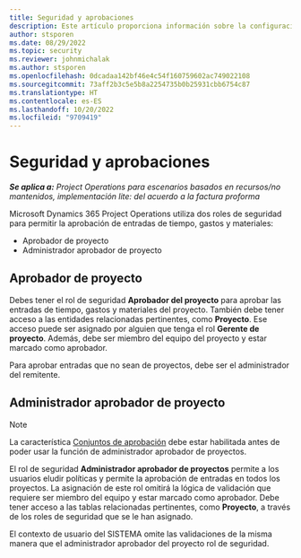 ```yaml
---
title: Seguridad y aprobaciones
description: Este artículo proporciona información sobre la configuración de seguridad para el trabajo con aprobaciones en Microsoft Dynamics 365 Project Operations.
author: stsporen
ms.date: 08/29/2022
ms.topic: security
ms.reviewer: johnmichalak
ms.author: stsporen
ms.openlocfilehash: 0dcadaa142bf46e4c54f160759602ac749022108
ms.sourcegitcommit: 73aff2b3c5e5b8a2254735b0b25931cbb6754c87
ms.translationtype: HT
ms.contentlocale: es-ES
ms.lasthandoff: 10/20/2022
ms.locfileid: "9709419"
---
```

# <a name="security-and-approvals"></a>Seguridad y aprobaciones

_**Se aplica a:** Project Operations para escenarios basados en recursos/no mantenidos, implementación lite: del acuerdo a la factura proforma_

Microsoft Dynamics 365 Project Operations utiliza dos roles de seguridad para permitir la aprobación de entradas de tiempo, gastos y materiales:

- Aprobador de proyecto
- Administrador aprobador de proyecto

## <a name="project-approver"></a>Aprobador de proyecto

Debes tener el rol de seguridad **Aprobador del proyecto** para aprobar las entradas de tiempo, gastos y materiales del proyecto. También debe tener acceso a las entidades relacionadas pertinentes, como **Proyecto**. Ese acceso puede ser asignado por alguien que tenga el rol **Gerente de proyecto**. Además, debe ser miembro del equipo del proyecto y estar marcado como aprobador.

Para aprobar entradas que no sean de proyectos, debe ser el administrador del remitente.

## <a name="project-approver-admin"></a>Administrador aprobador de proyecto

> [!NOTE]
> La característica [Conjuntos de aprobación](approval-sets.md) debe estar habilitada antes de poder usar la función de administrador aprobador de proyectos.

El rol de seguridad **Administrador aprobador de proyectos** permite a los usuarios eludir políticas y permite la aprobación de entradas en todos los proyectos. La asignación de este rol omitirá la lógica de validación que requiere ser miembro del equipo y estar marcado como aprobador. Debe tener acceso a las tablas relacionadas pertinentes, como **Proyecto**, a través de los roles de seguridad que se le han asignado.

El contexto de usuario del SISTEMA omite las validaciones de la misma manera que el administrador aprobador del proyecto rol de seguridad.
